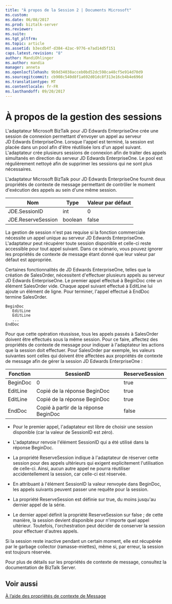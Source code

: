 ```yaml
---
title: "À propos de la Session 2 | Documents Microsoft"
ms.custom: 
ms.date: 06/08/2017
ms.prod: biztalk-server
ms.reviewer: 
ms.suite: 
ms.tgt_pltfrm: 
ms.topic: article
ms.assetid: b3ecdb4f-d384-42ac-9776-e7ad14d5f151
caps.latest.revision: "8"
author: MandiOhlinger
ms.author: mandia
manager: anneta
ms.openlocfilehash: 9b9d34038acceb0bd52dc598ca48cf5e914d70d9
ms.sourcegitcommit: cb908c540d8f1a692d01dc8f313e16cb4b4e696d
ms.translationtype: MT
ms.contentlocale: fr-FR
ms.lasthandoff: 09/20/2017
---
```

# <a name="about-session-management"></a>À propos de la gestion des sessions
L'adaptateur Microsoft BizTalk pour JD Edwards EnterpriseOne crée une session de connexion permettant d'envoyer un appel au serveur JD Edwards EnterpriseOne. Lorsque l'appel est terminé, la session est placée dans un pool afin d'être réutilisée lors d'un appel suivant. L'adaptateur crée plusieurs sessions de connexion afin de traiter des appels simultanés en direction du serveur JD Edwards EnterpriseOne. Le pool est régulièrement nettoyé afin de supprimer les sessions qui ne sont plus nécessaires.  
  
 L'adaptateur Microsoft BizTalk pour JD Edwards EnterpriseOne fournit deux propriétés de contexte de message permettant de contrôler le moment d'exécution des appels au sein d'une même session.  
  
|Nom|Type|Valeur par défaut|  
|----------|----------|-------------|  
|JDE.SessionID|int|0|  
|JDE.ReserveSession|boolean|false|  
  
 La gestion de session n'est pas requise si la fonction commerciale nécessite un appel unique au serveur JD Edwards EnterpriseOne. L'adaptateur peut récupérer toute session disponible et celle-ci reste accessible pour tout appel suivant. Dans ce scénario, vous pouvez ignorer les propriétés de contexte de message étant donné que leur valeur par défaut est appropriée.  
  
 Certaines fonctionnalités de JD Edwards EnterpriseOne, telles que la création de SalesOrder, nécessitent d'effectuer plusieurs appels au serveur JD Edwards EnterpriseOne. Le premier appel effectué à BeginDoc crée un élément SalesOrder vide. Chaque appel suivant effectué à EditLine lui ajoute un élément de ligne. Pour terminer, l'appel effectué à EndDoc termine SalesOrder.  
  
```  
BeginDoc  
   EditLine  
   EditLine  
   ...  
EndDoc  
```  
  
 Pour que cette opération réussisse, tous les appels passés à SalesOrder doivent être effectués sous la même session. Pour ce faire, affectez des propriétés de contexte de message pour indiquer à l'adaptateur les actions que la session doit effectuer. Pour SalesOrder par exemple, les valeurs suivantes sont celles qui doivent être affectées aux propriétés de contexte de message afin de gérer la session JD Edwards EnterpriseOne :  
  
|Fonction|SessionID|ReserveSession|  
|--------------|---------------|--------------------|  
|BeginDoc|0|true|  
|EditLine|Copié de la réponse BeginDoc|true|  
|EditLine|Copié de la réponse BeginDoc|true|  
|EndDoc|Copié à partir de la réponse BeginDoc|false|  
  
-   Pour le premier appel, l'adaptateur est libre de choisir une session disponible (car la valeur de SessionID est zéro).  
  
-   L'adaptateur renvoie l'élément SessionID qui a été utilisé dans la réponse BeginDoc.  
  
-   La propriété ReserveSession indique à l'adaptateur de réserver cette session pour des appels ultérieurs qui exigent explicitement l'utilisation de celle-ci. Ainsi, aucun autre appel ne pourra réutiliser accidentellement la session, car celle-ci est réservée.  
  
-   En attribuant à l'élément SessionID la valeur renvoyée dans BeginDoc, les appels suivants peuvent passer une requête pour la session.  
  
-   La propriété ReserveSession est définie sur true, du moins jusqu'au dernier appel de la série.  
  
-   Le dernier appel définit la propriété ReserveSession sur false ; de cette manière, la session devient disponible pour n'importe quel appel ultérieur. Toutefois, l'orchestration peut décider de conserver la session pour effectuer d'autres appels.  
  
 Si la session reste inactive pendant un certain moment, elle est récupérée par le garbage collector (ramasse-miettes), même si, par erreur, la session est toujours réservée.  
  
 Pour plus de détails sur les propriétés de contexte de message, consultez la documentation de BizTalk Server.  
  
## <a name="see-also"></a>Voir aussi  
 [À l’aide des propriétés de contexte de Message](../core/using-message-context-properties1.md)